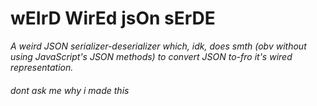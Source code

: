 # wEIrD WirEd jsOn sErDE

_A weird JSON serializer-deserializer which, idk, does smth (obv without using JavaScript's JSON methods) to convert JSON to-fro it's wired representation._

###### _dont ask me why i made this_
